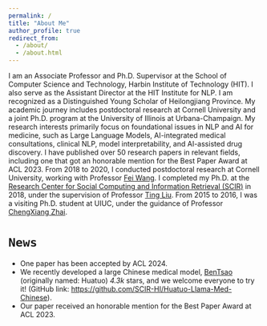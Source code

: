 ```yaml
---
permalink: /
title: "About Me"
author_profile: true
redirect_from: 
  - /about/
  - /about.html
---
```


I am an Associate Professor and Ph.D. Supervisor at the School of Computer Science and Technology, Harbin Institute of Technology (HIT). I also serve as the Assistant Director at the HIT Institute for NLP. I am recognized as a Distinguished Young Scholar of Heilongjiang Province. My academic journey includes postdoctoral research at Cornell University and a joint Ph.D. program at the University of Illinois at Urbana-Champaign. My research interests primarily focus on foundational issues in NLP and AI for medicine, such as Large Language Models, AI-integrated medical consultations, clinical NLP, model interpretability, and AI-assisted drug discovery. I have published over 50 research papers in relevant fields, including one that got an honorable mention for the Best Paper Award at ACL 2023.
From 2018 to 2020, I conducted postdoctoral research at Cornell University, working with Professor [Fei Wang](https://wcm-wanglab.github.io/). I completed my Ph.D. at the [Research Center for Social Computing and Information Retrieval (SCIR)](https://ir.hit.edu.cn/) in 2018, under the supervision of Professor [Ting Liu](https://scholar.google.com/citations?user=zyMJ1V0AAAAJ&hl=EN). From 2015 to 2016, I was a visiting Ph.D. student at UIUC, under the guidance of Professor [ChengXiang Zhai](https://czhai.cs.illinois.edu/).


**`News`**
======
- One paper has been accepted by ACL 2024.
- We recently developed a large Chinese medical model, [BenTsao](https://github.com/SCIR-HI/Huatuo-Llama-Med-Chinese/blob/main/README_EN.md) (originally named: Huatuo) *4.3k* stars, and we welcome everyone to try it! (GitHub link: https://github.com/SCIR-HI/Huatuo-Llama-Med-Chinese).
- Our paper received an honorable mention for the Best Paper Award at ACL 2023.
